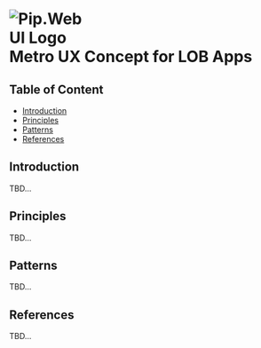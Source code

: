 # <img src="https://github.com/pip-webui/pip-webui/blob/master/assets/Logo.png" alt="Pip.WebUI Logo" style="max-width:30%"> <br/> Metro UX Concept for LOB Apps

## Table of Content

- [Introduction](#intro)
- [Principles](#principles)
- [Patterns](#patterns)
- [References](#references)

## <a name="intro"></a> Introduction

TBD...

## <a name="principles"></a> Principles

TBD...

## <a name="patterns"></a> Patterns

TBD...

## <a name="references"></a> References

TBD...
